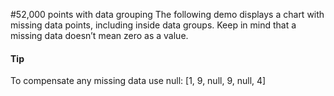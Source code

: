 #52,000 points with data grouping
The following demo displays a chart with missing data points, including inside data groups. Keep in mind that a missing data doesn’t mean zero as a value.
#### Tip
To compensate any missing data use null: [1, 9, null, 9, null, 4]